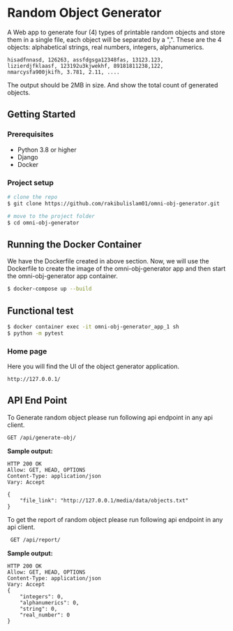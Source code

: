# Random Object Generator

A Web app to generate four (4) types of printable random objects and store
them in a single file, each object will be separated by a ",". These are the 4 objects:
alphabetical strings, real numbers, integers, alphanumerics.
```
hisadfnnasd, 126263, assfdgsga12348fas, 13123.123,
lizierdjfklaasf, 123192u3kjwekhf, 89181811238,122,
nmarcysfa900jkifh, 3.781, 2.11, ....
```

The output should be 2MB in size. And show the total count of generated objects.

## Getting Started

### Prerequisites

- Python 3.8 or higher
- Django
- Docker

### Project setup

```sh
# clone the repo
$ git clone https://github.com/rakibulislam01/omni-obj-generator.git

# move to the project folder
$ cd omni-obj-generator
```
## Running the Docker Container

We have the Dockerfile created in above section. Now, we will use the Dockerfile to create the image of the omni-obj-generator app and then start the omni-obj-generator app container.


```sh
$ docker-compose up --build

```

## Functional test
```sh
$ docker container exec -it omni-obj-generator_app_1 sh
$ python -m pytest

```
### Home page
Here you will find the UI of the object generator application.

    http://127.0.0.1/

## API End Point

To Generate random object please run following api endpoint in any api client.

```sh
GET /api/generate-obj/
```

**Sample output:**

    HTTP 200 OK
    Allow: GET, HEAD, OPTIONS
    Content-Type: application/json
    Vary: Accept
    
    {
        "file_link": "http://127.0.0.1/media/data/objects.txt"
    }

To get the report of random object please run following api endpoint in any api client.

```sh
 GET /api/report/
```
**Sample output:**
    
    HTTP 200 OK
    Allow: GET, HEAD, OPTIONS
    Content-Type: application/json
    Vary: Accept
    {
        "integers": 0,
        "alphanumerics": 0,
        "string": 0,
        "real_number": 0
    }